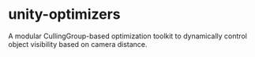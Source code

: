 # unity-optimizers
A modular CullingGroup-based optimization toolkit to dynamically control object visibility based on camera distance.
